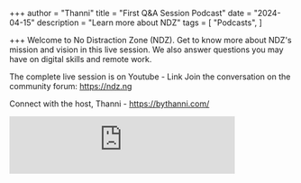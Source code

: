 +++
author = "Thanni"
title = "First Q&A Session Podcast"
date = "2024-04-15"
description = "Learn more about NDZ"
tags = [
"Podcasts",
]

+++ Welcome to No Distraction Zone (NDZ). Get to know more about NDZ's mission and vision in this live session. We also answer questions you may have on digital skills and remote work.

<!--more-->

The complete live session is on Youtube - ⁠Link⁠
Join the conversation on the community forum: ⁠https://ndz.ng⁠

Connect with the host, Thanni - ⁠https://bythanni.com/

<iframe src="https://podcasters.spotify.com/pod/show/ndz/embed/episodes/NDZ-Intro-Session-LIVE-e2idhdn" height="102px" width="400px" frameborder="0" scrolling="no"></iframe>

